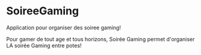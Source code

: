 # SoireeGaming
Application pour organiser des soiree gaming!

Pour gamer de tout age et tous horizons, Soirée Gaming permet d'organiser LA soirée Gaming entre potes!
